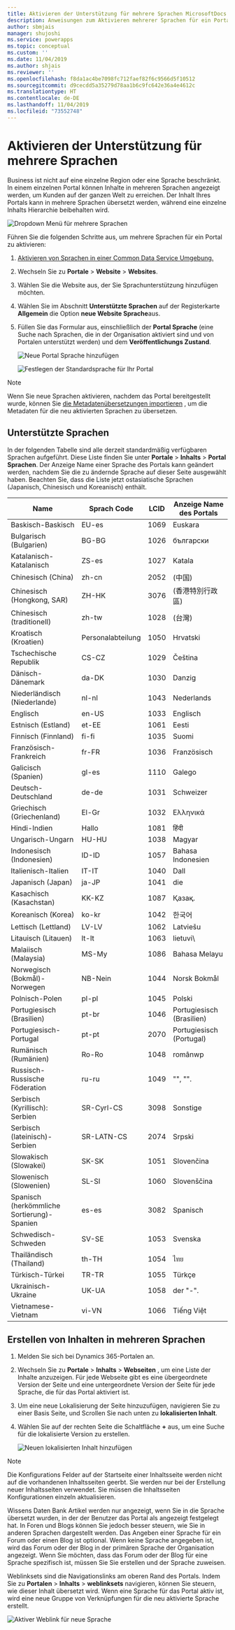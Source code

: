 ```yaml
---
title: Aktivieren der Unterstützung für mehrere Sprachen MicrosoftDocs
description: Anweisungen zum Aktivieren mehrerer Sprachen für ein Portal und zum Erstellen von Inhalten in mehreren Sprachen.
author: sbmjais
manager: shujoshi
ms.service: powerapps
ms.topic: conceptual
ms.custom: ''
ms.date: 11/04/2019
ms.author: shjais
ms.reviewer: ''
ms.openlocfilehash: f8da1ac4be7098fc712faef82f6c9566d5f10512
ms.sourcegitcommit: d9cecdd5a35279d78aa1b6c9fc642e36a4e4612c
ms.translationtype: HT
ms.contentlocale: de-DE
ms.lasthandoff: 11/04/2019
ms.locfileid: "73552748"
---
```

# <a name="enable-multiple-language-portal-support"></a>Aktivieren der Unterstützung für mehrere Sprachen
Business ist nicht auf eine einzelne Region oder eine Sprache beschränkt. In einem einzelnen Portal können Inhalte in mehreren Sprachen angezeigt werden, um Kunden auf der ganzen Welt zu erreichen. Der Inhalt Ihres Portals kann in mehrere Sprachen übersetzt werden, während eine einzelne Inhalts Hierarchie beibehalten wird.

![Dropdown Menü für mehrere Sprachen](../media/multi-language-dropdown.png "Dropdown Liste für mehrere Sprachen")  

Führen Sie die folgenden Schritte aus, um mehrere Sprachen für ein Portal zu aktivieren:

1. [Aktivieren von Sprachen in einer Common Data Service Umgebung.](https://technet.microsoft.com/library/dn832148.aspx)  
2. Wechseln Sie zu **Portale** > **Website** > **Websites**.
3. Wählen Sie die Website aus, der Sie Sprachunterstützung hinzufügen möchten.
4. Wählen Sie im Abschnitt **Unterstützte Sprachen** auf der Registerkarte **Allgemein** die Option **neue Website Sprache**aus.
5. Füllen Sie das Formular aus, einschließlich der **Portal Sprache** (eine Suche nach Sprachen, die in der Organisation aktiviert sind und von Portalen unterstützt werden) und dem **Veröffentlichungs Zustand**.

   ![Neue Portal Sprache hinzufügen](../media/add-new-portal-language.png "Neue Portal Sprache hinzufügen")

   ![Festlegen der Standardsprache für Ihr Portal](../media/set-default-language-portal.png "Festlegen der Standardsprache für Ihr Portal")

> [!Note]
> Wenn Sie neue Sprachen aktivieren, nachdem das Portal bereitgestellt wurde, können Sie [die Metadatenübersetzungen importieren](../admin/import-metadata-translation.md) , um die Metadaten für die neu aktivierten Sprachen zu übersetzen.

## <a name="supported-languages"></a>Unterstützte Sprachen

In der folgenden Tabelle sind alle derzeit standardmäßig verfügbaren Sprachen aufgeführt. Diese Liste finden Sie unter **Portale** &gt; **Inhalts** &gt; **Portal Sprachen**. Der Anzeige Name einer Sprache des Portals kann geändert werden, nachdem Sie die zu ändernde Sprache auf dieser Seite ausgewählt haben. Beachten Sie, dass die Liste jetzt ostasiatische Sprachen (Japanisch, Chinesisch und Koreanisch) enthält.

| **Name**                           | **Sprach Code** | **LCID** | **Anzeige Name des Portals** |
|------------------------------------|-------------------|----------|-------------------------|
| Baskisch-Baskisch                    | EU-es             | 1069     | Euskara                 |
| Bulgarisch (Bulgarien)               | BG-BG             | 1026     | български               |
| Katalanisch-Katalanisch                  | ZS-es             | 1027     | Katala                  |
| Chinesisch (China)                    | zh-cn             | 2052     | (中国)              |
| Chinesisch (Hongkong, SAR)            | ZH-HK             | 3076     | (香港特別行政區)    |
| Chinesisch (traditionell)              | zh-tw             | 1028     | (台灣)              |
| Kroatisch (Kroatien)                 | Personalabteilung             | 1050     | Hrvatski                |
| Tschechische Republik             | CS-CZ             | 1029     | Čeština                 |
| Dänisch-Dänemark                   | da-DK             | 1030     | Danzig                   |
| Niederländisch (Niederlande)                | nl-nl             | 1043     | Nederlands              |
| Englisch                            | en-US             | 1033     | Englisch                 |
| Estnisch (Estland)                 | et-EE             | 1061     | Eesti                   |
| Finnisch (Finnland)                  | fi-fi             | 1035     | Suomi                   |
| Französisch-Frankreich                    | fr-FR             | 1036     | Französisch                |
| Galicisch (Spanien)                   | gl-es             | 1110     | Galego                  |
| Deutsch-Deutschland                   | de-de             | 1031     | Schweizer                 |
| Griechisch (Griechenland)                     | El-Gr             | 1032     | Ελληνικά                |
| Hindi-Indien                      | Hallo             | 1081     | हिंदी                   |
| Ungarisch-Ungarn                | HU-HU             | 1038     | Magyar                  |
| Indonesisch (Indonesien)             | ID-ID             | 1057     | Bahasa Indonesien        |
| Italienisch-Italien                    | IT-IT             | 1040     | Dall                |
| Japanisch (Japan)                   | ja-JP             | 1041     | die                  |
| Kasachisch (Kasachstan)                | KK-KZ             | 1087     | Қазақ.              |
| Koreanisch (Korea)                     | ko-kr             | 1042     | 한국어                  |
| Lettisch (Lettland)                   | LV-LV             | 1062     | Latviešu                |
| Litauisch (Litauen)             | lt-lt             | 1063     | lietuvi\                |
| Malaiisch (Malaysia)                   | MS-My             | 1086     | Bahasa Melayu           |
| Norwegisch (Bokmål)-Norwegen        | NB-Nein             | 1044     | Norsk Bokmål            |
| Polnisch-Polen                    | pl-pl             | 1045     | Polski                  |
| Portugiesisch (Brasilien)                | pt-br             | 1046     | Portugiesisch (Brasilien)      |
| Portugiesisch-Portugal              | pt-pt             | 2070     | Portugiesisch (Portugal)    |
| Rumänisch (Rumänien)                 | Ro-Ro             | 1048     | românwp                  |
| Russisch-Russische Föderation                   | ru-ru             | 1049     | "", "".                 |
| Serbisch (Kyrillisch): Serbien        | SR-Cyrl-CS        | 3098     | Sonstige                  |
| Serbisch (lateinisch)-Serbien           | SR-LATN-CS        | 2074     | Srpski                  |
| Slowakisch (Slowakei)                  | SK-SK             | 1051     | Slovenčina              |
| Slowenisch (Slowenien)               | SL-SI             | 1060     | Slovenščina             |
| Spanisch (herkömmliche Sortierung)-Spanien | es-es             | 3082     | Spanisch                 |
| Schwedisch-Schweden                   | SV-SE             | 1053     | Svenska                 |
| Thailändisch (Thailand)                    | th-TH             | 1054     | ไทย                     |
| Türkisch-Türkei                   | TR-TR             | 1055     | Türkçe                  |
| Ukrainisch-Ukraine                | UK-UA             | 1058     | der "-".              |
| Vietnamese-Vietnam               | vi-VN             | 1066     | Tiếng Việt              |

## <a name="create-content-in-multiple-languages"></a>Erstellen von Inhalten in mehreren Sprachen

1. Melden Sie sich bei Dynamics 365-Portalen an.
2. Wechseln Sie zu **Portale** > **Inhalts** > **Webseiten** , um eine Liste der Inhalte anzuzeigen. Für jede Webseite gibt es eine übergeordnete Version der Seite und eine untergeordnete Version der Seite für jede Sprache, die für das Portal aktiviert ist.
3. Um eine neue Lokalisierung der Seite hinzuzufügen, navigieren Sie zu einer Basis Seite, und Scrollen Sie nach unten zu **lokalisierten Inhalt**.
4. Wählen Sie auf der rechten Seite die Schaltfläche **+** aus, um eine Suche für die lokalisierte Version zu erstellen.

    ![Neuen lokalisierten Inhalt hinzufügen](../media/add-new-localized-content.png "Neuen lokalisierten Inhalt hinzufügen")  

> [!Note]
> Die Konfigurations Felder auf der Startseite einer Inhaltsseite werden nicht auf die vorhandenen Inhaltsseiten geerbt. Sie werden nur bei der Erstellung neuer Inhaltsseiten verwendet. Sie müssen die Inhaltsseiten Konfigurationen einzeln aktualisieren.

Wissens Daten Bank Artikel werden nur angezeigt, wenn Sie in die Sprache übersetzt wurden, in der der Benutzer das Portal als angezeigt festgelegt hat. In Foren und Blogs können Sie jedoch besser steuern, wie Sie in anderen Sprachen dargestellt werden. Das Angeben einer Sprache für ein Forum oder einen Blog ist optional. Wenn keine Sprache angegeben ist, wird das Forum oder der Blog in der primären Sprache der Organisation angezeigt. Wenn Sie möchten, dass das Forum oder der Blog für eine Sprache spezifisch ist, müssen Sie Sie erstellen und der Sprache zuweisen.

Weblinksets sind die Navigationslinks am oberen Rand des Portals. Indem Sie zu **Portalen** > **Inhalts** > **weblinksets** navigieren, können Sie steuern, wie dieser Inhalt übersetzt wird. Wenn eine Sprache für das Portal aktiv ist, wird eine neue Gruppe von Verknüpfungen für die neu aktivierte Sprache erstellt.

![Aktiver Weblink für neue Sprache](../media/active-weblink-new-language.png "Aktiver Weblink für neue Sprache")
